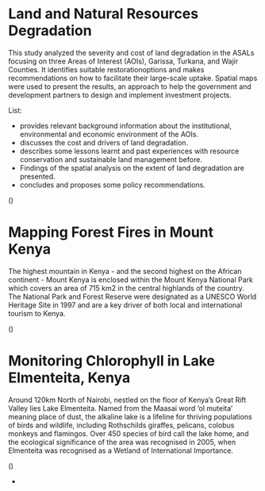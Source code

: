 # Land and Natural Resources Degradation 

This study analyzed the severity and cost of land degradation in the ASALs focusing on three Areas of Interest (AOIs), Garissa, Turkana, and Wajir Counties. It identifies suitable restorationoptions and makes recommendations on how to facilitate their large-scale uptake. Spatial maps were used to present the results, an approach to help the government and development partners to design and implement investment projects.

List:
- provides relevant background information about the institutional, environmental and economic environment of the AOIs.
- discusses the cost and drivers of land degradation. 
- describes some lessons learnt and past experiences with resource conservation and sustainable land management before.
- Findings of the spatial analysis on the extent of land degradation are presented. 
- concludes and proposes some policy recommendations.

()


# Mapping Forest Fires in Mount Kenya

The highest mountain in Kenya - and the second highest on the African continent - Mount Kenya is enclosed within the Mount Kenya National Park which covers an area of 715 km2 in the central highlands of the country. The National Park and Forest Reserve were designated as a UNESCO World Heritage Site in 1997 and are a key driver of both local and international tourism to Kenya.

()



# Monitoring Chlorophyll in Lake Elmenteita, Kenya
Around 120km North of Nairobi, nestled on the floor of Kenya’s Great Rift Valley lies Lake Elmenteita. Named from the Maasai word ‘ol muteita’ meaning place of dust, the alkaline lake is a lifeline for thriving populations of birds and wildlife, including Rothschilds giraffes, pelicans, colobus monkeys and flamingos. Over 450 species of bird call the lake home, and the ecological significance of the area was recognised in 2005, when Elmenteita was recognised as a Wetland of International Importance.

()



- 
